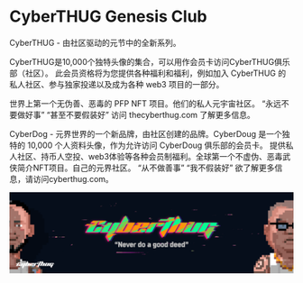 # CyberTHUG Genesis Club

CyberTHUG - 由社区驱动的元节中的全新系列。

CyberTHUG是10,000个独特头像的集合，可以用作会员卡访问CyberTHUG俱乐部（社区）。
此会员资格将为您提供各种福利和福利，例如加入 Cyber​​THUG 的私人社区、参与独家投递以及成为各种 web3 项目的一部分。

世界上第一个无伪善、恶毒的 PFP NFT 项目。他们的私人元宇宙社区。
“永远不要做好事”
“甚至不要假装好”
访问 thecyberthug.com 了解更多信息。

CyberDog - 元界世界的一个新品牌，由社区创建的品牌。CyberDoug 是一个独特的 10,000 个人资料头像，作为允许访问 CyberDoug 俱乐部的会员卡。
提供私人社区、持币人空投、web3体验等各种会员制福利。全球第一个不虚伪、恶毒武侠简介NFT项目。自己的元界社区。
“从不做善事”
“我不假装好”
欲了解更多信息，请访问cyberthug.com。

![nft](unnamed.png)
